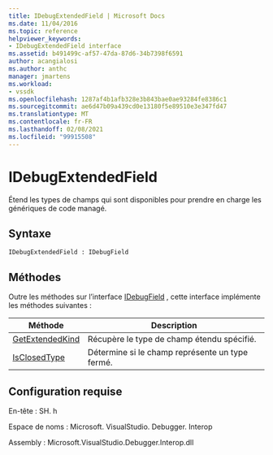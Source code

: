 ```yaml
---
title: IDebugExtendedField | Microsoft Docs
ms.date: 11/04/2016
ms.topic: reference
helpviewer_keywords:
- IDebugExtendedField interface
ms.assetid: b491499c-af57-47da-87d6-34b7398f6591
author: acangialosi
ms.author: anthc
manager: jmartens
ms.workload:
- vssdk
ms.openlocfilehash: 1287af4b1afb328e3b843bae0ae93284fe8386c1
ms.sourcegitcommit: ae6d47b09a439cd0e13180f5e89510e3e347fd47
ms.translationtype: MT
ms.contentlocale: fr-FR
ms.lasthandoff: 02/08/2021
ms.locfileid: "99915508"
---
```

# <a name="idebugextendedfield"></a>IDebugExtendedField
Étend les types de champs qui sont disponibles pour prendre en charge les génériques de code managé.

## <a name="syntax"></a>Syntaxe

```
IDebugExtendedField : IDebugField
```

## <a name="methods"></a>Méthodes
 Outre les méthodes sur l’interface [IDebugField](../../../extensibility/debugger/reference/idebugfield.md) , cette interface implémente les méthodes suivantes :

|Méthode|Description|
|------------|-----------------|
|[GetExtendedKind](../../../extensibility/debugger/reference/idebugextendedfield-getextendedkind.md)|Récupère le type de champ étendu spécifié.|
|[IsClosedType](../../../extensibility/debugger/reference/idebugextendedfield-isclosedtype.md)|Détermine si le champ représente un type fermé.|

## <a name="requirements"></a>Configuration requise
 En-tête : SH. h

 Espace de noms : Microsoft. VisualStudio. Debugger. Interop

 Assembly : Microsoft.VisualStudio.Debugger.Interop.dll
